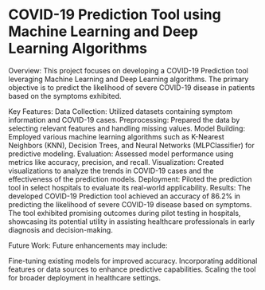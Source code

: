# COVID-19 Prediction Tool using Machine Learning and Deep Learning Algorithms

Overview:
This project focuses on developing a COVID-19 Prediction tool leveraging Machine Learning and Deep Learning algorithms. The primary objective is to predict the likelihood of severe COVID-19 disease in patients based on the symptoms exhibited.

Key Features:
Data Collection: Utilized datasets containing symptom information and COVID-19 cases.
Preprocessing: Prepared the data by selecting relevant features and handling missing values.
Model Building: Employed various machine learning algorithms such as K-Nearest Neighbors (KNN), Decision Trees, and Neural Networks (MLPClassifier) for predictive modeling.
Evaluation: Assessed model performance using metrics like accuracy, precision, and recall.
Visualization: Created visualizations to analyze the trends in COVID-19 cases and the effectiveness of the prediction models.
Deployment: Piloted the prediction tool in select hospitals to evaluate its real-world applicability.
Results:
The developed COVID-19 Prediction tool achieved an accuracy of 86.2% in predicting the likelihood of severe COVID-19 disease based on symptoms. The tool exhibited promising outcomes during pilot testing in hospitals, showcasing its potential utility in assisting healthcare professionals in early diagnosis and decision-making.

Future Work:
Future enhancements may include:

Fine-tuning existing models for improved accuracy.
Incorporating additional features or data sources to enhance predictive capabilities.
Scaling the tool for broader deployment in healthcare settings.
